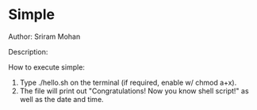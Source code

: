 # Simple

Author: Sriram Mohan

Description:

How to execute simple:
 1. Type ./hello.sh on the terminal (if required, enable w/ chmod a+x).
 2. The file will print out "Congratulations! Now you know shell script!" as well as the date and time.

